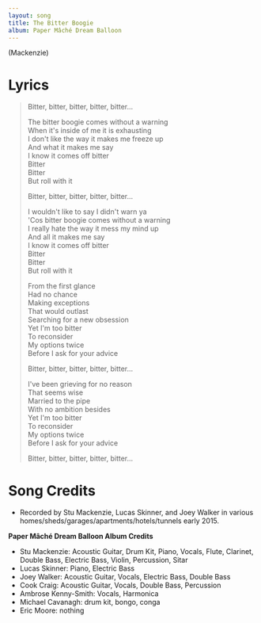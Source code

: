 ```yaml
---
layout: song
title: The Bitter Boogie
album: Paper Mâché Dream Balloon
---
```


(Mackenzie)

# Lyrics

> Bitter, bitter, bitter, bitter, bitter...  
>  
> The bitter boogie comes without a warning  
> When it's inside of me it is exhausting  
> I don't like the way it makes me freeze up  
> And what it makes me say  
> I know it comes off bitter  
> Bitter  
> Bitter  
> But roll with it  
>  
> Bitter, bitter, bitter, bitter, bitter...  
>  
> I wouldn't like to say I didn't warn ya  
> 'Cos bitter boogie comes without a warning  
> I really hate the way it mess my mind up  
> And all it makes me say  
> I know it comes off bitter  
> Bitter  
> Bitter  
> But roll with it  
>  
> From the first glance  
> Had no chance  
> Making exceptions  
> That would outlast  
> Searching for a new obsession  
> Yet I'm too bitter  
> To reconsider  
> My options twice  
> Before I ask for your advice  
>  
> Bitter, bitter, bitter, bitter, bitter...  
>  
> I've been grieving for no reason  
> That seems wise  
> Married to the pipe  
> With no ambition besides  
> Yet I'm too bitter  
> To reconsider  
> My options twice  
> Before I ask for your advice  
>  
> Bitter, bitter, bitter, bitter, bitter...  

# Song Credits

* Recorded by Stu Mackenzie, Lucas Skinner, and Joey Walker in various homes/sheds/garages/apartments/hotels/tunnels early 2015.

**Paper Mâché Dream Balloon Album Credits**

* Stu Mackenzie: Acoustic Guitar, Drum Kit, Piano, Vocals, Flute, Clarinet, Double Bass, Electric Bass, Violin, Percussion, Sitar
* Lucas Skinner: Piano, Electric Bass
* Joey Walker: Acoustic Guitar, Vocals, Electric Bass, Double Bass
* Cook Craig: Acoustic Guitar, Vocals, Double Bass, Percussion
* Ambrose Kenny-Smith: Vocals, Harmonica
* Michael Cavanagh: drum kit, bongo, conga
* Eric Moore: nothing
